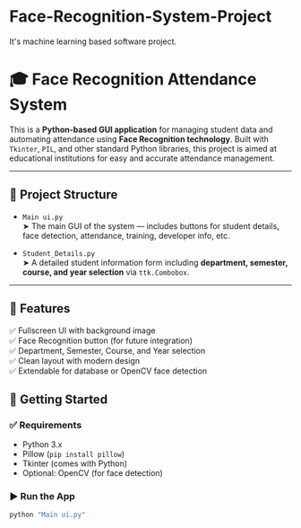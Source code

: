 # Face-Recognition-System-Project
It's machine learning based software project.
# 🎓 Face Recognition Attendance System

This is a **Python-based GUI application** for managing student data and automating attendance using **Face Recognition technology**. Built with `Tkinter`, `PIL`, and other standard Python libraries, this project is aimed at educational institutions for easy and accurate attendance management.

---

## 📁 Project Structure

- `Main ui.py`  
  ➤ The main GUI of the system — includes buttons for student details, face detection, attendance, training, developer info, etc.

- `Student_Details.py`  
  ➤ A detailed student information form including **department, semester, course, and year selection** via `ttk.Combobox`.

---

## 🧰 Features

✅ Fullscreen UI with background image  
✅ Face Recognition button (for future integration)  
✅ Department, Semester, Course, and Year selection  
✅ Clean layout with modern design  
✅ Extendable for database or OpenCV face detection


## 🚀 Getting Started

### ✅ Requirements

- Python 3.x
- Pillow (`pip install pillow`)
- Tkinter (comes with Python)
- Optional: OpenCV (for face detection)

### ▶️ Run the App

```bash
python "Main ui.py"

